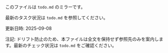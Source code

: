 このファイルは `todo.md` のミラーです。

最新のタスク状況は `todo.md` を参照してください。

更新日時: 2025-09-08

注記: ドリフト防止のため、本ファイルは全文を保持せず参照先のみを案内します。最新のチェック状況は `todo.md` をご確認ください。

